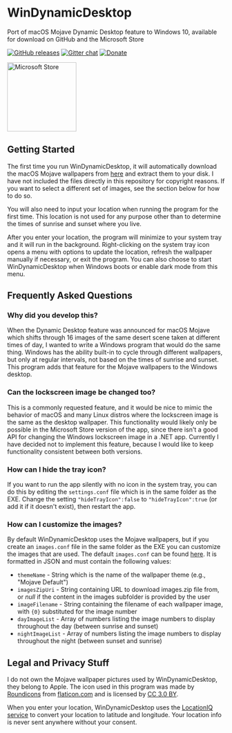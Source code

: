 # WinDynamicDesktop
Port of macOS Mojave Dynamic Desktop feature to Windows 10, available for download on GitHub and the Microsoft Store

[![GitHub releases](https://img.shields.io/github/downloads/t1m0thyj/WinDynamicDesktop/total.svg)](https://github.com/t1m0thyj/WinDynamicDesktop/releases)
[![Gitter chat](https://badges.gitter.im/gitterHQ/gitter.png)](https://gitter.im/t1m0thyj/WinDynamicDesktop)
[![Donate](https://img.shields.io/badge/Donate-PayPal-green.svg)](https://www.paypal.com/cgi-bin/webscr?cmd=_donations&business=H8ZZXM9ABRJFU)

<a href='//www.microsoft.com/store/apps/9NM8N7DQ3Z5F?ocid=badge'><img src='https://assets.windowsphone.com/85864462-9c82-451e-9355-a3d5f874397a/English_get-it-from-MS_InvariantCulture_Default.png' alt='Microsoft Store' width='160'/></a>

## Getting Started

The first time you run WinDynamicDesktop, it will automatically download the macOS Mojave wallpapers from [here](https://files.rb.gd/mojave_dynamic.zip) and extract them to your disk. I have not included the files directly in this repository for copyright reasons. If you want to select a different set of images, see the section below for how to do so.

You will also need to input your location when running the program for the first time. This location is not used for any purpose other than to determine the times of sunrise and sunset where you live.

After you enter your location, the program will minimize to your system tray and it will run in the background. Right-clicking on the system tray icon opens a menu with options to update the location, refresh the wallpaper manually if necessary, or exit the program. You can also choose to start WinDynamicDesktop when Windows boots or enable dark mode from this menu.

## Frequently Asked Questions

### Why did you develop this?

When the Dynamic Desktop feature was announced for macOS Mojave which shifts through 16 images of the same desert scene taken at different times of day, I wanted to write a Windows program that would do the same thing. Windows has the ability built-in to cycle through different wallpapers, but only at regular intervals, not based on the times of sunrise and sunset. This program adds that feature for the Mojave wallpapers to the Windows desktop.

### Can the lockscreen image be changed too?

This is a commonly requested feature, and it would be nice to mimic the behavior of macOS and many Linux distros where the lockscreen image is the same as the desktop wallpaper. This functionality would likely only be possible in the Microsoft Store version of the app, since there isn't a good API for changing the Windows lockscreen image in a .NET app. Currently I have decided not to implement this feature, because I would like to keep functionality consistent between both versions.

### How can I hide the tray icon?

If you want to run the app silently with no icon in the system tray, you can do this by editing the `settings.conf` file which is in the same folder as the EXE. Change the setting `"hideTrayIcon":false` to `"hideTrayIcon":true` (or add it if it doesn't exist), then restart the app.

### How can I customize the images?

By default WinDynamicDesktop uses the Mojave wallpapers, but if you create an `images.conf` file in the same folder as the EXE you can customize the images that are used. The default `images.conf` can be found [here](src/images.conf). It is formatted in JSON and must contain the following values:

* `themeName` - String which is the name of the wallpaper theme (e.g., "Mojave Default")
* `imagesZipUri` - String containing URL to download images.zip file from, or *null* if the content in the images subfolder is provided by the user
* `imageFilename` - String containing the filename of each wallpaper image, with `{0}` substituted for the image number
* `dayImageList` - Array of numbers listing the image numbers to display throughout the day (between sunrise and sunset)
* `nightImageList` - Array of numbers listing the image numbers to display throughout the night (between sunset and sunrise)

## Legal and Privacy Stuff
I do not own the Mojave wallpaper pictures used by WinDynamicDesktop, they belong to Apple. The icon used in this program was made by [Roundicons](https://www.flaticon.com/authors/roundicons) from [flaticon.com](https://www.flaticon.com/) and is licensed by [CC 3.0 BY](http://creativecommons.org/licenses/by/3.0/).

When you enter your location, WinDynamicDesktop uses the [LocationIQ service](https://locationiq.org/) to convert your location to latitude and longitude. Your location info is never sent anywhere without your consent.
